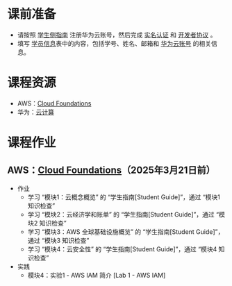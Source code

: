 # 课前准备
- 请按照 [学生侧指南](https://docs.qq.com/pdf/DYnNXUnVKTFpRaU5r?) 注册华为云账号，然后完成 [实名认证](https://account.huaweicloud.com/usercenter/?locale=zh-cn®ion=ap-southeast-1#/accountindex/realNameAuth) 和 [开发者协议](https://bbs.huaweicloud.com/community/myhomepage) 。
- 填写 [学员信息](https://docs.qq.com/form/page/DYnhETW1BQkxIaHB3)表中的内容，包括学号、姓名、邮箱和 [华为云账号](https://console.huaweicloud.com/iam/?agencyId=0bc8d306f880f2c21f28c01b3710deb1&region=cn-north-1&locale=zh-cn#/mine/apiCredential) 的相关信息。

# 课程资源
- AWS：[Cloud Foundations](https://awsacademy.instructure.com/courses/112657)
- 华为：[云计算](https://docs.qq.com/s/9wKW7lgo1zGyKDE7zSvP_W) 


# 课程作业
## AWS：[Cloud Foundations](https://awsacademy.instructure.com/courses/112657)（2025年3月21日前）
- 作业
    - 学习 “模块1：云概念概览” 的 “学生指南[Student Guide]”，通过 “模块1 知识检查”
    - 学习 “模块2：云经济学和账单” 的 “学生指南[Student Guide]”，通过 “模块2 知识检查”
    - 学习 “模块3：AWS 全球基础设施概览” 的 “学生指南[Student Guide]”，通过 “模块3 知识检查”
    - 学习 “模块4：云安全性” 的 “学生指南[Student Guide]”，通过 “模块4 知识检查”
- 实践
    - 模块4：实验1 - AWS IAM 简介 [Lab 1 - AWS IAM]
